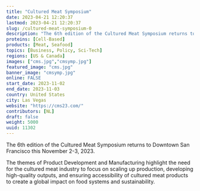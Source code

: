 ```yaml
---
title: "Cultured Meat Symposium"
date: 2023-04-21 12:20:37
lastmod: 2023-04-21 12:20:37
slug: /cultured-meat-symposium-0
description: "The 6th edition of the Cultured Meat Symposium returns to Downtown San Francisco this November 2-3, 2023.The themes of Product Development and Manufacturing highlight the need for the cultured meat industry to focus on scaling up production, developing high-quality outputs, and ensuring accessibility of cultured meat products to create a global impact on food systems and sustainability."
proteins: [Cell-Based]
products: [Meat, Seafood]
topics: [Business, Policy, Sci-Tech]
regions: [US & Canada]
images: ["cms.jpg","cmsymp.jpg"]
featured_image: "cms.jpg"
banner_image: "cmsymp.jpg"
online: FALSE
start_date: 2023-11-02
end_date: 2023-11-03
country: United States
city: Las Vegas
website: "https://cms23.com/"
contributors: [NL]
draft: false
weight: 5000
uuid: 11302
---
```

<p>The 6th edition of the Cultured Meat Symposium returns to Downtown San Francisco this November 2-3, 2023.</p>
<p>The themes of Product Development and Manufacturing highlight the need for the cultured meat industry to focus on scaling up production, developing high-quality outputs, and ensuring accessibility of cultured meat products to create a global impact on food systems and sustainability.</p>
